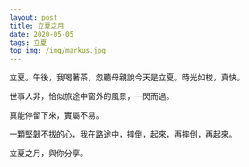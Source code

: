 ```yaml
---
layout: post
title: 立夏之月
date: 2020-05-05
tags: 立夏
top_img: /img/markus.jpg
---
```

立夏。午後，我喝著茶，忽聽母親說今天是立夏。時光如梭，真快。

世事人非，恰似旅途中窗外的風景，一閃而過。

真能停留下來，實屬不易。

一顆堅韌不拔的心，我在路途中，摔倒，起來，再摔倒，再起來。

立夏之月，與你分享。
